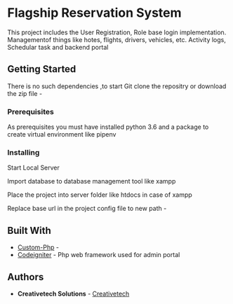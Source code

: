 # Flagship Reservation System

This project includes the User Registration, Role base login implementation. Managementof things like hotes, flights, drivers, vehicles, etc. Activity logs, Schedular task and backend portal


## Getting Started

There is no such dependencies ,to start Git clone the repositry or download the zip file - 


### Prerequisites

As prerequisites you must have installed python 3.6 and a package to create virtual environment like pipenv

### Installing
Start Local Server

Import database to database management tool like xampp

Place the project into server folder like htdocs in case of xampp

Replace base url in the project config file to new path -

## Built With

* [Custom-Php](https://www.tutorialspoint.com/php/) -
* [Codeigniter](https://www.codeigniter.com/docs) - Php web framework used for admin portal

## Authors

* **Creativetech Solutions** - [Creativetech](https://github.com/Creativetech-Solutions/)

